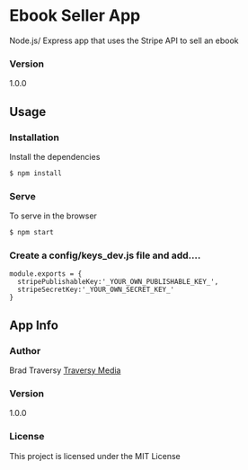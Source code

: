 # Ebook Seller App

Node.js/ Express app that uses the Stripe API to sell an ebook

### Version
1.0.0

## Usage

### Installation

Install the dependencies

```sh
$ npm install
```

### Serve
To serve in the browser

```sh
$ npm start
```

### Create a config/keys_dev.js file and add....

````
module.exports = {
  stripePublishableKey:'_YOUR_OWN_PUBLISHABLE_KEY_',
  stripeSecretKey:'_YOUR_OWN_SECRET_KEY_'
}
````

## App Info

### Author

Brad Traversy
[Traversy Media](http://www.traversymedia.com)

### Version

1.0.0

### License

This project is licensed under the MIT License